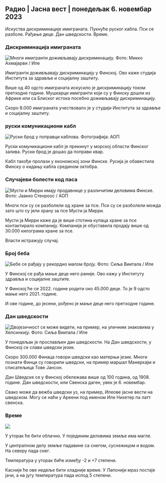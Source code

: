 ## Радио \| Јасна вест \| понедељак 6. новембар 2023

Искуства дискриминације имиграната. Пукнуће руског кабла. Пси се разболе. Рађање деце. Дан шведскости. Време.

### Дискриминација имиграната

![Многи имигранти доживљавају дискриминацију. Фото: Микко Ахмајарви / Иле](хттпс://имагес.цдн.иле.фи/имаге/уплоад/ц_цроп,х_2485,в_4419,к_0,и_114/ар_1.7777777777777777,ц_филл,г_фацес,0_1275,0_1275.к_ауто:ецо/ф_ауто/фл_лосси/в1698074800/39-115894164дф61298ец3е)

Имигранти доживљавају дискриминацију у Финској. Ово каже студија Института за здравље и социјалну заштиту.

Више од 40 одсто имиграната искусило је дискриминацију током претходне године. Мушкарци имигранти који су у Финску дошли из Африке или са Блиског истока посебно доживљавају дискриминацију.

Скоро 8.000 имиграната учествовало је у студији Института за здравље и социјалну заштиту.

### руски комуникациони кабл

![Руски брод у поправци каблова. Фотографија: АОП](хттпс://имагес.цдн.иле.фи/имаге/уплоад/ц_цроп,х_3283,в_5838,к_0,и_380/ар_1.7777777777777777,ц_филл,г_фацес,х_675,в_пр_120:/ф_ауто/фл_лосси/в1699268142/39-11962776548ц5ацае94ц)

Руски комуникациони кабл је прекинут у морској области Финског залива. Руски брод је дошао да поправи квар.

Кабл такође пролази у економској зони Финске. Русија је обавестила Финску о кидању кабла средином октобра.

### Случајеви болести код паса

![Мусти и Мирри имају продавнице у различитим деловима Финске. Фото: Јаакко Стенроос / АОП](хттпс://имагес.цдн.иле.фи/имаге/уплоад/ц_цроп,х_2746,в_4883,к_0,и_452/ар_1.7777777777777777,ц_филл,г_фацес,0_1275,0_16_0.к_ауто:ецо/ф_ауто/фл_лосси/в1699194714/39-11960056547а6фе024цд)

Многи пси су се разболели од хране за псе. Пси су се разболели можда зато што су јели храну за псе Мусти ја Мирри.

Мусти ја Мирри каже да је више стотина купаца хране за псе контактирало компанију. Компанија је обуставила продају више од 30.000 килограма хране за псе.

Власти истражују случај.

### Број беба

![Бебе се рађају у рекордно малом броју. Фото: Сиља Виитала / Иле](хттпс://имагес.цдн.иле.фи/имаге/уплоад/ц_цроп,х_2812,в_5000,к_0,и_233/ар_1.7777777777777777,ц_филл,г_фацес,х_1270,х_пр_0к_ауто:ецо/ф_ауто/фл_лосси/в1697805617/39-1189261653274б0907ф5)

У Финској се рађа мање деце него раније. Ово кажу у Институту здравља и социјалне заштите.

У Финској ће се 2022. године родити око 45.000 деце. То је 9 одсто мање него 2021. године.

И ове године, до јесени, рођено је мање деце него претходне године.

### Дан шведскости

![Двојезичност се може видети, на пример, на уличним знаковима у Хелсинкију. Фото: Сиља Виитала / Иле](хттпс://имагес.цдн.иле.фи/имаге/уплоад/ц_цроп,х_2813,в_5000,к_0,и_0/ар_1.7777777777777777,ц_филл,г_фацес,х_6100/д,к_ауто:ецо/ф_ауто/фл_лосси/в1615970514/39-7850546051бда715б05)

У понедељак је прослављен дан шведскости. На Дан шведскости, у Финској се слави шведски језик.

Скоро 300.000 Финаца говори шведски као матерњи језик. Многи познати Финци су говорили шведски, на пример маршал Манерхајм и списатељица Тове Јансон.

Дан Шведске се у Финској обележава више од 100 година, од 1908. године. Дан шведскости, или Свенска даген, увек је 6. новембар.

Свако може да вежба шведски уз, на пример, Илеове јасне вести на шведском. Могу се наћи у Ареени под именом Иле Нихетер па латт свенска.

### Време

![](хттпс://имагес.цдн.иле.фи/имаге/уплоад/ц_цроп,х_1080,в_1919,к_0,и_0/ар_1.7777777777777777,ц_филл,г_фацес,х_675,в_1200/е/аутоф_ауто/фл_лосси/в1699290254/39-119671665491ц7602ц1а)

У уторак ће бити облачно. У појединим деловима земље има магле.

У централном делу земље падавине са снегом, суснежицом и водом. На северу пада снег.

Температура у уторак биће између -2 и +7 степени.

Касније ће ове недеље бити хладније време. У Лапонији мраз постаје јачи, а на југу температура пада испод 5 степени.